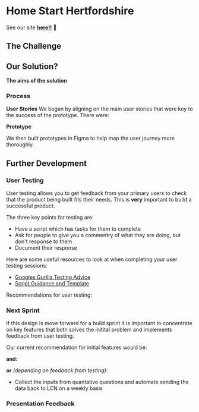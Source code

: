 # Home Start Hertfordshire
See our site __[here!!]()__ :eyes: 

## The Challenge


## Our Solution?




 **The aims of the solution**




### Process 

__User Stories__
We began by aligning on the main user stories that were key to the success of the prototype. There were:


__Prototype__  
  
We then built prototypes in Figma to help map the user journey more thoroughly.


## Further Development
### User Testing
User testing allows you to get feedback from your primary users to check that the product being built fits their needs. This is __very__ important to build a successful product. 

The three key points for testing are:
- Have a script which has tasks for them to complete
- Ask for people to give you a commentry of what they are doing, but don't response to them
- Document their response

Here are some useful resources to look at when completing your user testing sessions:
- [Googles Gurilla Testing Advice](https://www.youtube.com/watch?v=0YL0xoSmyZI&feature=youtu.be)
- [Script Guidance and Template](https://github.com/foundersandcoders/master-reference/blob/master/coursebook/weeks-10-12/user-testing.md#1-planning)

Recommendations for user testing:


### Next Sprint
If this design is move forward for a build sprint it is important to concentrate on key features that both solves the initital problem and implements feedback from user testing.

Our current recommendation for initial features would be:

__and:__ 


__or__ _*(depending on feedback from testing)*_:

* Collect the inputs from quantative questions and automate sending the data back to LCN on a weekly basis



### Presentation Feedback

